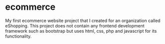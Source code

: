 # ecommerce
My first ecommerce website project that I created for an organization called eShopping. This project does not contain any frontend development framework such as bootstrap but uses html, css, php and javascript for its functionality.
